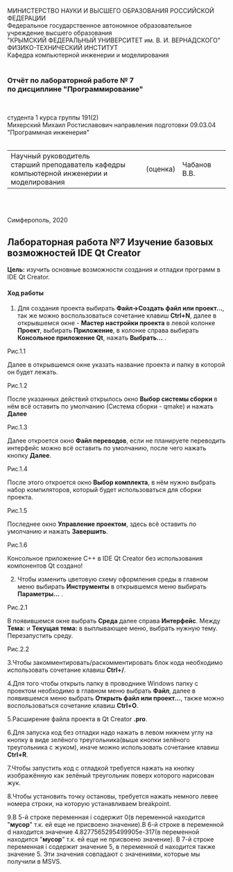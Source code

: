 МИНИСТЕРСТВО НАУКИ  И ВЫСШЕГО ОБРАЗОВАНИЯ РОССИЙСКОЙ ФЕДЕРАЦИИ  
Федеральное государственное автономное образовательное учреждение высшего образования  
"КРЫМСКИЙ ФЕДЕРАЛЬНЫЙ УНИВЕРСИТЕТ им. В. И. ВЕРНАДСКОГО"  
ФИЗИКО-ТЕХНИЧЕСКИЙ ИНСТИТУТ  
Кафедра компьютерной инженерии и моделирования
<br/><br/>

### Отчёт по лабораторной работе № 7<br/> по дисциплине "Программирование"
<br/>

студента 1 курса группы 191(2)  
Михерский Михаил Ростиславович
направления подготовки 09.03.04 "Программная инженерия"  
<br/>

<table>
<tr><td>Научный руководитель<br/> старший преподаватель кафедры<br/> компьютерной инженерии и моделирования</td>
<td>(оценка)</td>
<td>Чабанов В.В.</td>
</tr>
</table>
<br/><br/>

Симферополь, 2020

## Лабораторная работа №7 Изучение базовых возможностей IDE Qt Creator
**Цель:** изучить основные возможности создания и отладки программ в IDE Qt Creator.

#### Ход работы
1. Для создания проекта выбирать **Файл->Создать файл или проект...**, так же можно воспользоваться сочетание клавиш **Ctrl+N**, далее в открывшемся окне - **Мастер настройки проекта** в левой колонке **Проект**, выбирать **Приложение**, в колонке справа выбирать **Консольное приложение Qt**, нажать **Выбрать...** .

Рис.1.1

Далее в открывшемся окне  указать название проекта и папку в которой он будет лежать.

Рис.1.2

После указанных действий открылось окно **Выбор системы сборки** в нём всё оставить по умолчанию (Система сборки - qmake) и нажать **Далее**

Рис.1.3

Далее откроется окно **Файл переводов**, если не планируете переводить интерфейс можно всё оставить по умолчанию, после чего нажать кнопку **Далее**.

Рис.1.4

После этого откроется окно **Выбор комплекта**, в нём нужно выбрать набор компиляторов, который будет использоваться для сборки проекта.

Рис.1.5

Последнее окно **Управление проектом**, здесь всё оставить по умолчанию и нажать **Завершить**.

Рис.1.6

Консольное приложение С++ в IDE Qt Creator без использования компонентов Qt создано!

2. Чтобы изменить цветовую схему оформления среды в главном меню выбирать **Инструменты** в открывшемся меню выбирать **Параметры...** .

Рис.2.1

В появившемся окне  выбрать **Среда** далее справа  **Интерфейс**. Между **Тема:** и **Текущая тема:** в выплывающее меню, выбрать нужную тему. Перезапустить среду.

Рис.2.2

3.Чтобы закомментировать/раскомментировать блок кода необходимо использовать сочетание клавиш **Ctrl+/**.

4.Для того чтобы открыть папку в проводнике Windows папку с проектом необходимо  в главном меню выбрать **Файл**, далее в появившемся меню выбрать **Открыть файл или проект...**, также можно воспользоваться сочетание клавиш **Ctrl+O**.

5.Расширение файла проекта в Qt Creator **.pro**.

6.Для запуска код без отладки надо нажать в левом нижнем углу на кнопку в виде зелёного треугольника(выше кнопки зелёного треугольника с жуком), иначе можно использовать сочетание клавиш **Ctrl+R**.

7.Чтобы запустить код с отладкой требуется нажать на кнопку изображённую как зелёный треугольник поверх которого нарисован жук.

8.Чтобы установить точку остановы, требуется нажать немного левее номера строки, на которую устанавливаем  breakpoint.

9.В 5-й строке  переменная i содержит 0(в переменной находится "**мусор**" т.к. ей еще не присвоено значение).В 6-й строке в переменной d находится значение 4.8277565295499905e-317(в переменной находится "**мусор**" т.к. ей еще не присвоено значение). В 7-й строке переменная i содержит значение 5, в переменной d находится также значение 5. Эти значения совпадают с значениями, которые мы получили в MSVS.